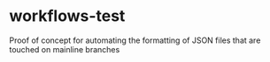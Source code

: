 # workflows-test

Proof of concept for automating the formatting of JSON files that are touched on mainline branches
